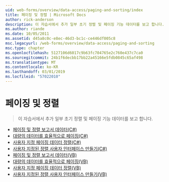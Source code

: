 ```yaml
---
uid: web-forms/overview/data-access/paging-and-sorting/index
title: 페이징 및 정렬 | Microsoft Docs
author: rick-anderson
description: 이 자습서에서 추가 일부 초기 정렬 및 페이징 기능 데이터를 보고 합니다.
ms.author: riande
ms.date: 10/05/2011
ms.assetid: d45a8c0c-e8ec-46d3-bc1c-ce446df005c8
msc.legacyurl: /web-forms/overview/data-access/paging-and-sorting
msc.type: chapter
ms.openlocfilehash: 5127106d6017c9b63fc704765e2c760e437c7ca0
ms.sourcegitcommit: 24b1f6decbb17bb22a45166e5fdb0845c65af498
ms.translationtype: MT
ms.contentlocale: ko-KR
ms.lasthandoff: 03/01/2019
ms.locfileid: "57022010"
---
```

<a name="paging-and-sorting"></a>페이징 및 정렬
====================
> 이 자습서에서 추가 일부 초기 정렬 및 페이징 기능 데이터를 보고 합니다.


- [페이징 및 정렬 보고서 데이터(C#)](paging-and-sorting-report-data-cs.md)
- [대량의 데이터를 효율적으로 페이징(C#)](efficiently-paging-through-large-amounts-of-data-cs.md)
- [사용자 지정 페이징 데이터 정렬(C#)](sorting-custom-paged-data-cs.md)
- [사용자 지정된 정렬 사용자 인터페이스 만들기(C#)](creating-a-customized-sorting-user-interface-cs.md)
- [페이징 및 정렬 보고서 데이터(VB)](paging-and-sorting-report-data-vb.md)
- [대량의 데이터를 효율적으로 페이징(VB)](efficiently-paging-through-large-amounts-of-data-vb.md)
- [사용자 지정 페이징 데이터 정렬(VB)](sorting-custom-paged-data-vb.md)
- [사용자 지정된 정렬 사용자 인터페이스 만들기(VB)](creating-a-customized-sorting-user-interface-vb.md)
